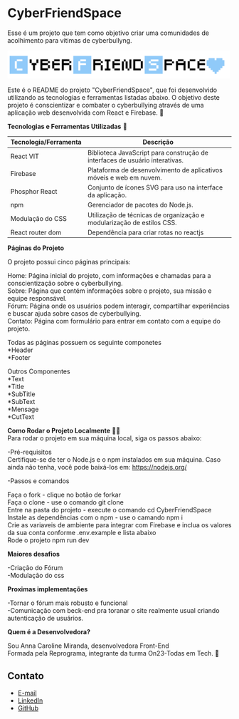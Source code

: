 
# CyberFriendSpace
Esse é um projeto que tem como objetivo criar uma comunidades de acolhimento para vitimas de cyberbullyng.

<img src='./src/assets/logo.png' width=500 alt='logo com o nome Cyber Friend Space em preto e azul' />


Este é o README do projeto "CyberFriendSpace", que foi desenvolvido utilizando as tecnologias e ferramentas listadas abaixo. O objetivo deste projeto é conscientizar e combater o cyberbullying através de uma aplicação web desenvolvida com React e Firebase. :blue_heart:  

**Tecnologias e Ferramentas Utilizadas** :space_invader:  

| Tecnologia/Ferramenta | Descrição                                                                  |
|-----------------------|----------------------------------------------------------------------------|
| React VIT             | Biblioteca JavaScript para construção de interfaces de usuário interativas.| 
| Firebase              | Plataforma de desenvolvimento de aplicativos móveis e web em nuvem.        |
| Phosphor React        | Conjunto de ícones SVG para uso na interface da aplicação.                 |
| npm                   | Gerenciador de pacotes do Node.js.                                         |
| Modulação do CSS      | Utilização de técnicas de organização e modularização de estilos CSS.      |
|React router dom       | Dependência para criar rotas no reactjs                                    |

**Páginas do Projeto**  

O projeto possui cinco páginas principais:  

Home: Página inicial do projeto, com informações e chamadas para a conscientização sobre o cyberbullying.  
Sobre: Página que contém informações sobre o projeto, sua missão e equipe responsável.  
Fórum: Página onde os usuários podem interagir, compartilhar experiências e buscar ajuda sobre casos de cyberbullying.  
Contato: Página com formulário para entrar em contato com a equipe do projeto.  

Todas as páginas possuem os seguinte componetes  
*Header  
*Footer  

Outros Componentes  
*Text  
*Title  
*SubTitle  
*SubText  
*Mensage  
*CutText  



**Como Rodar o Projeto Localmente** :man_technologist:  
Para rodar o projeto em sua máquina local, siga os passos abaixo:  

-Pré-requisitos  
Certifique-se de ter o Node.js e o npm instalados em sua máquina. Caso ainda não tenha, você pode baixá-los em: https://nodejs.org/  

-Passos e comandos  

Faça o fork	- clique no botão de forkar  
Faça o clone - use o comando git clone  
Entre na pasta do projeto - execute o comando cd CyberFriendSpace   
Instale as dependências com o npm - use o camando npm i  
Crie as variaveis de ambiente para integrar com Firebase e inclua os valores da sua conta conforme .env.example e lista abaixo  
Rode o projeto	npm run dev  

**Maiores desafios**  

-Criação do Fórum  
-Modulação do css  

**Proximas implementações**  

-Tornar o fórum mais robusto e funcional  
-Comunicação com beck-end pra toranar o site realmente usual criando autenticação de usuários.  

**Quem é a Desenvolvedora?**  

Sou Anna Caroline Miranda, desenvolvedora Front-End  
Formada pela Reprograma, integrante da turma On23-Todas em Tech. :purple_heart:  

## Contato

- [E-mail](annacarolinemm@gmail.com)
- [LinkedIn](www.linkedin.com/in/anna-caroline-miranda-martins-351690119)
- [GitHub](https://github.com/AnnaMirand4)


